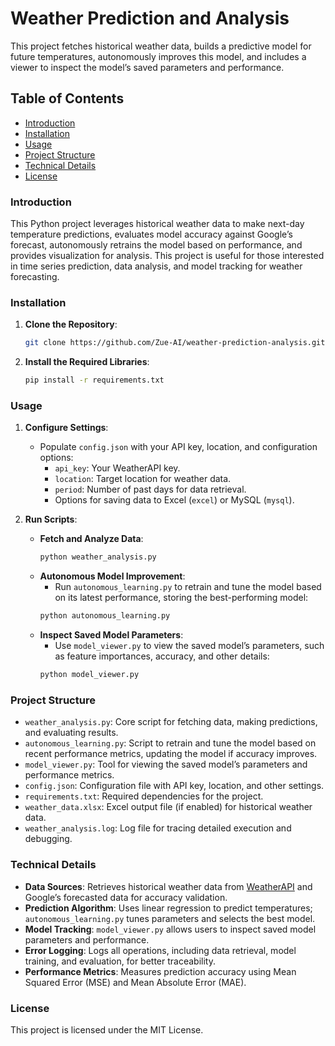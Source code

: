 
# Weather Prediction and Analysis

This project fetches historical weather data, builds a predictive model for future temperatures, autonomously improves this model, and includes a viewer to inspect the model’s saved parameters and performance.

## Table of Contents
- [Introduction](#introduction)
- [Installation](#installation)
- [Usage](#usage)
- [Project Structure](#project-structure)
- [Technical Details](#technical-details)
- [License](#license)

### Introduction
This Python project leverages historical weather data to make next-day temperature predictions, evaluates model accuracy against Google’s forecast, autonomously retrains the model based on performance, and provides visualization for analysis. This project is useful for those interested in time series prediction, data analysis, and model tracking for weather forecasting.

### Installation
1. **Clone the Repository**:
   ```bash
   git clone https://github.com/Zue-AI/weather-prediction-analysis.git
   ```
2. **Install the Required Libraries**:
   ```bash
   pip install -r requirements.txt
   ```

### Usage
1. **Configure Settings**:
   - Populate `config.json` with your API key, location, and configuration options:
     - `api_key`: Your WeatherAPI key.
     - `location`: Target location for weather data.
     - `period`: Number of past days for data retrieval.
     - Options for saving data to Excel (`excel`) or MySQL (`mysql`).

2. **Run Scripts**:
   - **Fetch and Analyze Data**:
     ```bash
     python weather_analysis.py
     ```
   - **Autonomous Model Improvement**:
     - Run `autonomous_learning.py` to retrain and tune the model based on its latest performance, storing the best-performing model:
     ```bash
     python autonomous_learning.py
     ```
   - **Inspect Saved Model Parameters**:
     - Use `model_viewer.py` to view the saved model’s parameters, such as feature importances, accuracy, and other details:
     ```bash
     python model_viewer.py
     ```

### Project Structure
- `weather_analysis.py`: Core script for fetching data, making predictions, and evaluating results.
- `autonomous_learning.py`: Script to retrain and tune the model based on recent performance metrics, updating the model if accuracy improves.
- `model_viewer.py`: Tool for viewing the saved model’s parameters and performance metrics.
- `config.json`: Configuration file with API key, location, and other settings.
- `requirements.txt`: Required dependencies for the project.
- `weather_data.xlsx`: Excel output file (if enabled) for historical weather data.
- `weather_analysis.log`: Log file for tracing detailed execution and debugging.

### Technical Details
- **Data Sources**: Retrieves historical weather data from [WeatherAPI](https://www.weatherapi.com/) and Google’s forecasted data for accuracy validation.
- **Prediction Algorithm**: Uses linear regression to predict temperatures; `autonomous_learning.py` tunes parameters and selects the best model.
- **Model Tracking**: `model_viewer.py` allows users to inspect saved model parameters and performance.
- **Error Logging**: Logs all operations, including data retrieval, model training, and evaluation, for better traceability.
- **Performance Metrics**: Measures prediction accuracy using Mean Squared Error (MSE) and Mean Absolute Error (MAE).

### License
This project is licensed under the MIT License.
